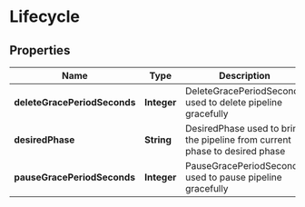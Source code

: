 

# Lifecycle


## Properties

| Name | Type | Description | Notes |
|------------ | ------------- | ------------- | -------------|
|**deleteGracePeriodSeconds** | **Integer** | DeleteGracePeriodSeconds used to delete pipeline gracefully |  [optional] |
|**desiredPhase** | **String** | DesiredPhase used to bring the pipeline from current phase to desired phase |  [optional] |
|**pauseGracePeriodSeconds** | **Integer** | PauseGracePeriodSeconds used to pause pipeline gracefully |  [optional] |



